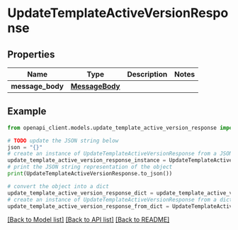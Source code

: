 # UpdateTemplateActiveVersionResponse


## Properties

Name | Type | Description | Notes
------------ | ------------- | ------------- | -------------
**message_body** | [**MessageBody**](MessageBody.md) |  | 

## Example

```python
from openapi_client.models.update_template_active_version_response import UpdateTemplateActiveVersionResponse

# TODO update the JSON string below
json = "{}"
# create an instance of UpdateTemplateActiveVersionResponse from a JSON string
update_template_active_version_response_instance = UpdateTemplateActiveVersionResponse.from_json(json)
# print the JSON string representation of the object
print(UpdateTemplateActiveVersionResponse.to_json())

# convert the object into a dict
update_template_active_version_response_dict = update_template_active_version_response_instance.to_dict()
# create an instance of UpdateTemplateActiveVersionResponse from a dict
update_template_active_version_response_from_dict = UpdateTemplateActiveVersionResponse.from_dict(update_template_active_version_response_dict)
```
[[Back to Model list]](../README.md#documentation-for-models) [[Back to API list]](../README.md#documentation-for-api-endpoints) [[Back to README]](../README.md)



